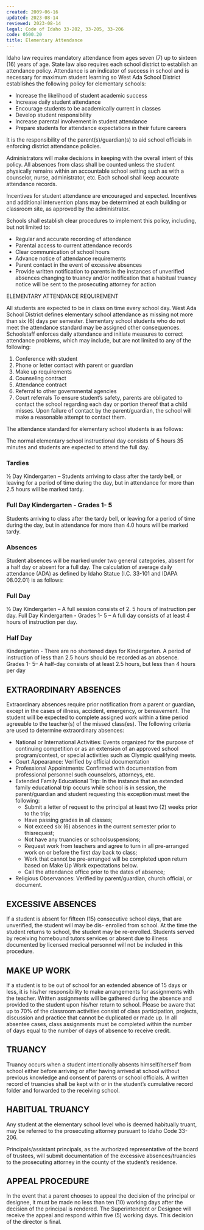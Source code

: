 ```yaml
---
created: 2009-06-16
updated: 2023-08-14
reviewed: 2023-08-14
legal: Code of Idaho 33-202, 33-205, 33-206
code: 0500.20
title: Elementary Attendance
---
```


Idaho law requires mandatory attendance from ages seven (7) up to sixteen (16) years of age. State law also requires each school district to establish an attendance policy. Attendance is an indicator of success in school and is necessary for maximum student learning so West Ada School District establishes the following policy for elementary schools:

- Increase the likelihood of student academic success
- Increase daily student attendance
- Encourage students to be academically current in classes
- Develop student responsibility
- Increase parental involvement in student attendance
- Prepare students for attendance expectations in their future careers

It is the responsibility of the parent(s)/guardian(s) to aid school officials in enforcing district attendance policies.

Administrators will make decisions in keeping with the overall intent of this policy. All absences from class shall be counted unless the student physically remains within an accountable school setting such as with a counselor, nurse, administrator, etc. Each school shall keep accurate attendance records.

Incentives for student attendance are encouraged and expected. Incentives and additional intervention plans may be determined at each building or classroom site, as approved by the administrator.

Schools shall establish clear procedures to implement this policy, including, but not limited to:

- Regular and accurate recording of attendance
- Parental access to current attendance records
- Clear communication of school hours
- Advance notice of attendance requirements
- Parent contact in the event of excessive absences
- Provide written notification to parents in the instances of unverified absences changing to truancy and/or notification that a habitual truancy notice will be sent to the prosecuting attorney for action

ELEMENTARY ATTENDANCE REQUIREMENT

All students are expected to be in class on time every school day. West Ada School District defines elementary school attendance as missing not more than six (6) days per semester. Elementary school students who do not meet the attendance standard may be assigned other consequences. Schoolstaff enforces daily attendance and initiate measures to correct attendance problems, which may include, but are not limited to any of the following:

1. Conference with student
1. Phone or letter contact with parent or guardian
1. Make up requirements
1. Counseling contract
1. Attendance contract
1. Referral to other governmental agencies
1. Court referrals To ensure student’s safety, parents are obligated to contact the school regarding each day or portion thereof that a child misses. Upon failure of contact by the parent/guardian, the school will make a reasonable attempt to contact them.

The attendance standard for elementary school students is as follows:

The normal elementary school instructional day consists of 5 hours 35 minutes and students are expected to attend the full day.

### Tardies
½ Day Kindergarten – Students arriving to class after the tardy bell, or leaving for a period of time during the day, but in attendance for more than 2.5 hours will be marked tardy.

### Full Day Kindergarten - Grades 1- 5
Students arriving to class after the tardy bell, or leaving for a period of time during the day, but in attendance for more than 4.0 hours will be marked tardy.

### Absences
Student absences will be marked under two general categories, absent for a half day or absent for a full day. The calculation of average daily attendance (ADA) as defined by Idaho Statue (I.C. 33-101 and IDAPA 08.02.01) is as follows:

### Full Day
½ Day Kindergarten – A full session consists of 2. 5 hours of instruction per day.
Full Day Kindergarten - Grades 1- 5 – A full day consists of at least 4 hours of instruction per day.

### Half Day
Kindergarten - There are no shortened days for Kindergarten. A period of instruction of less than 2.5 hours should be recorded as an absence.
Grades 1- 5– A half-day consists of at least 2.5 hours, but less than 4 hours per day

## EXTRAORDINARY ABSENCES
Extraordinary absences require prior notification from a parent or guardian, except in the cases of illness, accident, emergency, or bereavement. The student will be expected to complete assigned work within a time period agreeable to the teacher(s) of the missed class(es). The following criteria are used to determine extraordinary absences:

- National or International Activities: Events organized for the purpose of continuing competition or as an extension of an approved school program/contest, or special activities such as Olympic qualifying meets.
- Court Appearance: Verified by official documentation
- Professional Appointments: Confirmed with documentation from professional personnel such counselors, attorneys, etc.
- Extended Family Educational Trip: In the instance that an extended family educational trip occurs while school is in session, the parent/guardian and student requesting this exception must meet the following:
    - Submit a letter of request to the principal at least two (2) weeks prior to the trip;
    - Have passing grades in all classes;
    - Not exceed six (6) absences in the current semester prior to thisrequest;
    - Not have any truancies or schoolsuspensions;
    - Request work from teachers and agree to turn in all pre-arranged work on or before the first day back     to class;
    - Work that cannot be pre-arranged will be completed upon return based on Make Up Work     expectations below.
    - Call the attendance office prior to the dates of absence;
- Religious Observances: Verified by parent/guardian, church official, or document.

## EXCESSIVE ABSENCES
If a student is absent for fifteen (15) consecutive school days, that are unverified, the student will may be dis- enrolled from school. At the time the student returns to school, the student may be re-enrolled. Students served by receiving homebound tutors services or absent due to illness documented by licensed medical personnel will not be included in this procedure.

## MAKE UP WORK
If a student is to be out of school for an extended absence of 15 days or less, it is his/her responsibility to make arrangements for assignments with the teacher. Written assignments will be gathered during the absence and provided to the student upon his/her return to school. Please be aware that up to 70% of the classroom activities consist of class participation, projects, discussion and practice that cannot be duplicated or made up. In all absentee cases, class assignments must be completed within the number of days equal to the number of days of absence to receive credit.

## TRUANCY
Truancy occurs when a student intentionally absents himself/herself from school either before arriving or after having arrived at school without previous knowledge and consent of parents or school officials. A written record of truancies shall be kept with or in the student’s cumulative record folder and forwarded to the receiving school.

## HABITUAL TRUANCY
Any student at the elementary school level who is deemed habitually truant, may be referred to the prosecuting attorney pursuant to Idaho Code 33-206.

Principals/assistant principals, as the authorized representative of the board of trustees, will submit documentation of the excessive absences/truancies to the prosecuting attorney in the county of the student’s residence.

## APPEAL PROCEDURE
In the event that a parent chooses to appeal the decision of the principal or designee, it must be made no less than ten (10) working days after the decision of the principal is rendered. The Superintendent or Designee will receive the appeal and respond within five (5) working days. This decision of the director is final.


